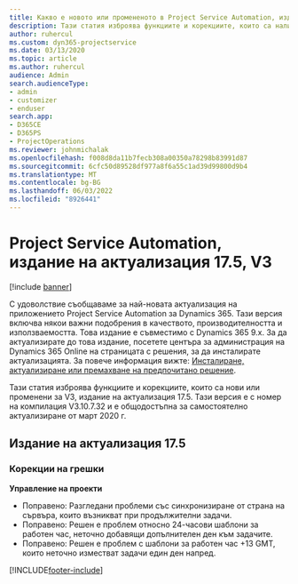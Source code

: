 ```yaml
---
title: Какво е новото или промененото в Project Service Automation, издание на актуализация 17.5, корекция, V3
description: Тази статия изброява функциите и корекциите, които са налични в Project Service Automation V3, издание на актуализация 17.5, V3.
author: ruhercul
ms.custom: dyn365-projectservice
ms.date: 03/13/2020
ms.topic: article
ms.author: ruhercul
audience: Admin
search.audienceType:
- admin
- customizer
- enduser
search.app:
- D365CE
- D365PS
- ProjectOperations
ms.reviewer: johnmichalak
ms.openlocfilehash: f008d8da11b7fecb308a00350a78298b83991d87
ms.sourcegitcommit: 6cfc50d89528df977a8f6a55c1ad39d99800d9b4
ms.translationtype: MT
ms.contentlocale: bg-BG
ms.lasthandoff: 06/03/2022
ms.locfileid: "8926441"
---
```

# <a name="project-service-automation-update-release-175-v3"></a>Project Service Automation, издание на актуализация 17.5, V3

[!include [banner](../includes/psa-now-project-operations.md)]

С удоволствие съобщаваме за най-новата актуализация на приложението Project Service Automation за Dynamics 365. Тази версия включва някои важни подобрения в качеството, производителността и използваемостта.  Това издание е съвместимо с Dynamics 365 9.x. За да актуализирате до това издание, посетете центъра за администрация на Dynamics 365 Online на страницата с решения, за да инсталирате актуализацията. За повече информация вижте: [Инсталиране, актуализиране или премахване на предпочитано решение](/power-platform/admin/install-remove-preferred-solution).

Тази статия изброява функциите и корекциите, които са нови или променени за V3, издание на актуализация 17.5. Тази версия е с номер на компилация V3.10.7.32 и е общодостъпна за самостоятелно актуализиране от март 2020 г.


## <a name="update-release-175"></a>Издание на актуализация 17.5

### <a name="bug-fixes"></a>Корекции на грешки


**Управление на проекти**

- Поправено: Разгледани проблеми със синхронизиране от страна на сървъра, които възникват при продължителни задачи.
- Поправено: Решен е проблем относно 24-часови шаблони за работен час, неточно добавящи допълнителен ден към задачите.
- Поправено: Решен е проблем с шаблони за работен час +13 GMT, които неточно изместват задачи един ден напред.



[!INCLUDE[footer-include](../includes/footer-banner.md)]
